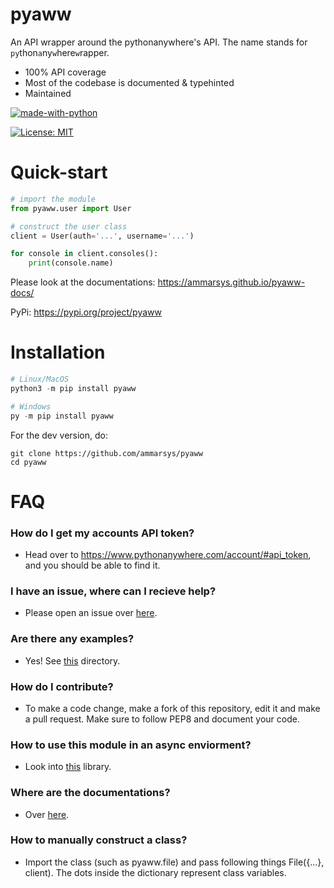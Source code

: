 # pyaww

An API wrapper around the pythonanywhere's API. The name stands for `py`thon`a`ny`w`here`w`rapper.

- 100% API coverage
- Most of the codebase is documented & typehinted
- Maintained

[![made-with-python](https://img.shields.io/badge/Made%20with-Python-1f425f.svg)](https://www.python.org/)

[![License: MIT](https://img.shields.io/badge/License-MIT-yellow.svg)](https://opensource.org/licenses/MIT)
# Quick-start

```py
# import the module
from pyaww.user import User

# construct the user class
client = User(auth='...', username='...')

for console in client.consoles():
    print(console.name)
```

Please look at the documentations: https://ammarsys.github.io/pyaww-docs/

PyPi: https://pypi.org/project/pyaww
# Installation

```py
# Linux/MacOS
python3 -m pip install pyaww

# Windows
py -m pip install pyaww
```

For the dev version, do:
```
git clone https://github.com/ammarsys/pyaww
cd pyaww
```
# FAQ

### How do I get my accounts API token?
 - Head over to https://www.pythonanywhere.com/account/#api_token, and you should be able to find it.

### I have an issue, where can I recieve help?
 - Please open an issue over [here](https://github.com/ammarsys/pyaww/issues).

### Are there any examples?
 - Yes! See [this](https://github.com/ammarsys/pyaww/tree/main/recipes) directory.

### How do I contribute?
 - To make a code change, make a fork of this repository, edit it and make a pull request. Make sure to follow PEP8 and document your code.

### How to use this module in an async enviorment?
 - Look into [this](https://pypi.org/project/aioify/) library.

### Where are the documentations?
 - Over [here](https://ammarsys.github.io/pyaww-docs/).

### How to manually construct a class?
 - Import the class (such as pyaww.file) and pass following things File({...}, client). The dots inside the dictionary represent class variables.
